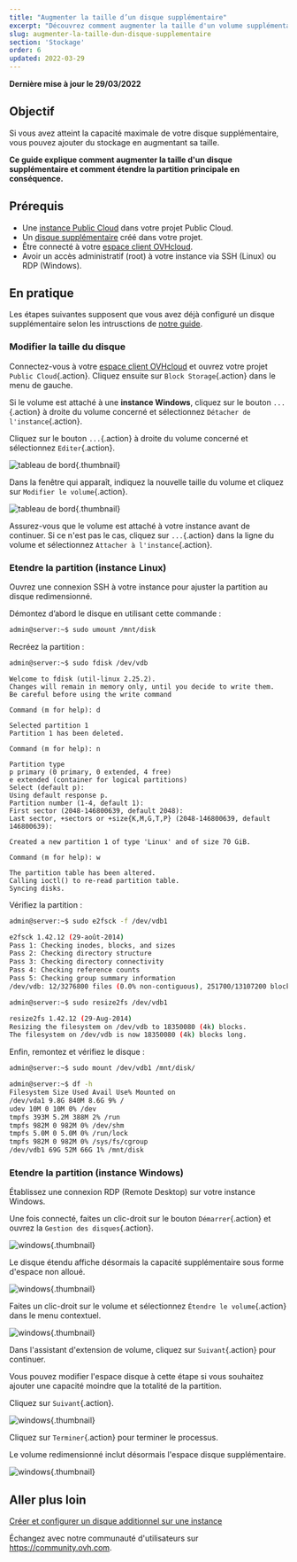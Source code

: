 ```yaml
---
title: "Augmenter la taille d’un disque supplémentaire"
excerpt: "Découvrez comment augmenter la taille d'un volume supplémentaire et agrandir sa partition principale"
slug: augmenter-la-taille-dun-disque-supplementaire
section: 'Stockage'
order: 6
updated: 2022-03-29
---
```


**Dernière mise à jour le 29/03/2022**

## Objectif

Si vous avez atteint la capacité maximale de votre disque supplémentaire, vous pouvez ajouter du stockage en augmentant sa taille. 

**Ce guide explique comment augmenter la taille d'un disque supplémentaire et comment étendre la partition principale en conséquence.**

## Prérequis

- Une [instance Public Cloud](https://www.ovhcloud.com/fr/public-cloud/) dans votre projet Public Cloud.
- Un [disque supplémentaire](../creer-et-configurer-un-disque-supplementaire-sur-une-instance/) créé dans votre projet.
- Être connecté à votre [espace client OVHcloud](https://www.ovh.com/auth?onsuccess=https%3A%2F%2Fwww.ovh.com%2Fmanager%2Fpublic-cloud&ovhSubsidiary=fr).
- Avoir un accès administratif (root) à votre instance via SSH (Linux) ou RDP (Windows).

## En pratique

Les étapes suivantes supposent que vous avez déjà configuré un disque supplémentaire selon les intrusctions de [notre guide](../creer-et-configurer-un-disque-supplementaire-sur-une-instance/).

### Modifier la taille du disque

Connectez-vous à votre [espace client OVHcloud](https://www.ovh.com/auth?onsuccess=https%3A%2F%2Fwww.ovh.com%2Fmanager%2Fpublic-cloud&ovhSubsidiary=fr) et ouvrez votre projet `Public Cloud`{.action}. Cliquez ensuite sur `Block Storage`{.action} dans le menu de gauche.

Si le volume est attaché à une **instance Windows**, cliquez sur le bouton `...`{.action} à droite du volume concerné et sélectionnez `Détacher de l'instance`{.action}.

Cliquez sur le bouton `...`{.action} à droite du volume concerné et sélectionnez `Editer`{.action}.

![tableau de bord](images/increase-disk-02.png){.thumbnail}

Dans la fenêtre qui apparaît, indiquez la nouvelle taille du volume et cliquez sur `Modifier le volume`{.action}.

![tableau de bord](images/increase-disk-03.png){.thumbnail}

Assurez-vous que le volume est attaché à votre instance avant de continuer. Si ce n'est pas le cas, cliquez sur `...`{.action} dans la ligne du volume et sélectionnez `Attacher à l'instance`{.action}.

### Etendre la partition (instance Linux)

Ouvrez une connexion SSH à votre instance pour ajuster la partition au disque redimensionné.

Démontez d’abord le disque en utilisant cette commande :

```bash
admin@server:~$ sudo umount /mnt/disk
```

Recréez la partition :

```bash
admin@server:~$ sudo fdisk /dev/vdb
```

```console
Welcome to fdisk (util-linux 2.25.2).
Changes will remain in memory only, until you decide to write them.
Be careful before using the write command
```

```console
Command (m for help): d

Selected partition 1
Partition 1 has been deleted.
```

```console
Command (m for help): n

Partition type
p primary (0 primary, 0 extended, 4 free)
e extended (container for logical partitions)
Select (default p):
Using default response p.
Partition number (1-4, default 1):
First sector (2048-146800639, default 2048):
Last sector, +sectors or +size{K,M,G,T,P} (2048-146800639, default 146800639):

Created a new partition 1 of type 'Linux' and of size 70 GiB.
```

```console
Command (m for help): w

The partition table has been altered.
Calling ioctl() to re-read partition table.
Syncing disks.
```

Vérifiez la partition :

```bash
admin@server:~$ sudo e2fsck -f /dev/vdb1

e2fsck 1.42.12 (29-août-2014)
Pass 1: Checking inodes, blocks, and sizes
Pass 2: Checking directory structure
Pass 3: Checking directory connectivity
Pass 4: Checking reference counts
Pass 5: Checking group summary information
/dev/vdb: 12/3276800 files (0.0% non-contiguous), 251700/13107200 blocks
```

```bash
admin@server:~$ sudo resize2fs /dev/vdb1

resize2fs 1.42.12 (29-Aug-2014)
Resizing the filesystem on /dev/vdb to 18350080 (4k) blocks.
The filesystem on /dev/vdb is now 18350080 (4k) blocks long.
```

Enfin, remontez et vérifiez le disque :

```bash
admin@server:~$ sudo mount /dev/vdb1 /mnt/disk/
```

```bash
admin@server:~$ df -h
Filesystem Size Used Avail Use% Mounted on
/dev/vda1 9.8G 840M 8.6G 9% /
udev 10M 0 10M 0% /dev
tmpfs 393M 5.2M 388M 2% /run
tmpfs 982M 0 982M 0% /dev/shm
tmpfs 5.0M 0 5.0M 0% /run/lock
tmpfs 982M 0 982M 0% /sys/fs/cgroup
/dev/vdb1 69G 52M 66G 1% /mnt/disk
```

### Etendre la partition (instance Windows)

Établissez une connexion RDP (Remote Desktop) sur votre instance Windows.

Une fois connecté, faites un clic-droit sur le bouton `Démarrer`{.action} et ouvrez la `Gestion des disques`{.action}.

![windows](images/resize-win-01.png){.thumbnail}

Le disque étendu affiche désormais la capacité supplémentaire sous forme d'espace non alloué.

![windows](images/resize-win-02.png){.thumbnail}

Faites un clic-droit sur le volume et sélectionnez `Étendre le volume`{.action} dans le menu contextuel.

![windows](images/resize-win-03.png){.thumbnail}

Dans l'assistant d'extension de volume, cliquez sur `Suivant`{.action} pour continuer.

Vous pouvez modifier l'espace disque à cette étape si vous souhaitez ajouter une capacité moindre que la totalité de la partition.

Cliquez sur `Suivant`{.action}.

![windows](images/resize-win-04.png){.thumbnail}

Cliquez sur `Terminer`{.action} pour terminer le processus.

Le volume redimensionné inclut désormais l'espace disque supplémentaire.

![windows](images/resize-win-05.png){.thumbnail}

## Aller plus loin

[Créer et configurer un disque additionnel sur une instance](../creer-et-configurer-un-disque-supplementaire-sur-une-instance/)

Échangez avec notre communauté d'utilisateurs sur <https://community.ovh.com>.
